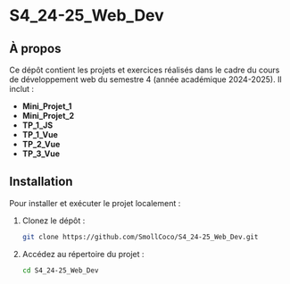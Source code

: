 # S4_24-25_Web_Dev

## À propos

Ce dépôt contient les projets et exercices réalisés dans le cadre du cours de développement web du semestre 4 (année académique 2024-2025). Il inclut :

- **Mini_Projet_1**
- **Mini_Projet_2**
- **TP_1_JS**
- **TP_1_Vue**
- **TP_2_Vue**
- **TP_3_Vue**

## Installation

Pour installer et exécuter le projet localement :

1. Clonez le dépôt :

   ```bash
   git clone https://github.com/SmollCoco/S4_24-25_Web_Dev.git
   ```

2. Accédez au répertoire du projet :

   ```bash
   cd S4_24-25_Web_Dev
   ```
